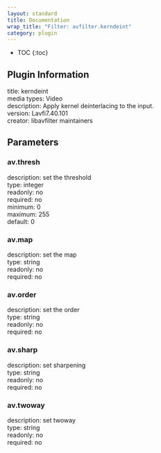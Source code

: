 ```yaml
---
layout: standard
title: Documentation
wrap_title: "Filter: avfilter.kerndeint"
category: plugin
---
```

* TOC
{:toc}

## Plugin Information

title: kerndeint  
media types:
Video  
description: Apply kernel deinterlacing to the input.  
version: Lavfi7.40.101  
creator: libavfilter maintainers  

## Parameters

### av.thresh

  
description:
set the threshold  
type: integer  
readonly: no  
required: no  
minimum: 0  
maximum: 255  
default: 0  

### av.map

  
description:
set the map  
type: string  
readonly: no  
required: no  

### av.order

  
description:
set the order  
type: string  
readonly: no  
required: no  

### av.sharp

  
description:
set sharpening  
type: string  
readonly: no  
required: no  

### av.twoway

  
description:
set twoway  
type: string  
readonly: no  
required: no  

